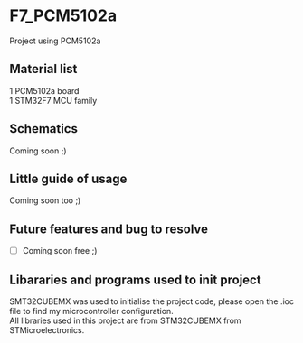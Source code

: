 # F7_PCM5102a
Project using PCM5102a

## Material list

1 PCM5102a board  
1 STM32F7 MCU family  

## Schematics 

Coming soon ;)

## Little guide of usage 

Coming soon too ;)

## Future features and bug to resolve

- [ ] Coming soon free ;)

## Libararies and programs used to init project

SMT32CUBEMX was used to initialise the project code, please open the .ioc file to find my microcontroller configuration.  
All libraries used in this project are from STM32CUBEMX from STMicroelectronics.
